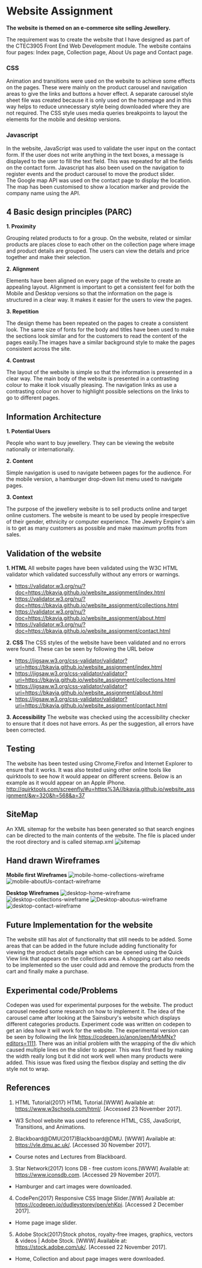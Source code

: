 # Website Assignment 


**The website is themed on an e-commerce site selling Jewellery.**

The requirement was to create the website that I have designed as part of the CTEC3905 Front End Web Development module. The website contains four pages: Index page, Collection page, About Us page and Contact page. 

### CSS
Animation and transitions were used on the website to achieve some effects on the pages. These were mainly on the product carousel and navigation areas to give the links and buttons a hover effect. A separate carousel style sheet file was created because it is only used on the homepage and in this way helps to reduce unnecessary style being downloaded where they are not required.
The CSS style uses media queries breakpoints to layout the elements for the mobile and desktop versions. 

### Javascript
In the website, JavaScript was used to validate the user input on the contact form. If the user does not write anything in the text boxes, a message is displayed to the user to fill the text field. This was repeated for all the fields on the contact form. Javascript has also been used on the navigation to register events and the product carousel to move the product slider.  
The Google map API was used on the contact page to display the location. The map has been customised to show a location marker and provide the company name using the API.

## 4 Basic design principles (PARC)
**1. Proximity** 

Grouping related products to for a group. On the website, related or similar products are places close to each other on the collection page where image and product details are grouped. The users can view the details and price together and make their selection.

**2. Alignment**

 Elements have been aligned on every page of the website to create an appealing layout. Alignment is important to get a consistent feel for both the Mobile and Desktop versions so that the information on the page is structured in a clear way. It makes it easier for the users to view the pages.

**3. Repetition**

 The design theme has been repeated on the pages to create a consistent look. The same size of fonts for the body and titles have been used to make the sections look similar and for the customers to read the content of the pages easily.The images have a similar background style to make the pages consistent across the site.

**4. Contrast**

 The layout of the website is simple so that the information is presented in a clear way. The main body of the website is presented in a contrasting colour to make it look visually pleasing. The navigation links as use a contrasting colour on hover to highlight possible selections on the links to go to different pages. 

## Information Architecture
**1. Potential Users**

 People who want to buy jewellery. They can be viewing the website nationally or internationally. 

**2. Content**

 Simple navigation is used to navigate between pages for the audience. For the mobile version, a hamburger drop-down list menu used to navigate pages.

**3. Context**

 The purpose of the jewellery website is to sell products online and target online customers. The website is meant to be used by people irrespective of their gender, ethnicity or computer experience. The Jewelry Empire's aim is to get as many customers as possible and make maximum profits from sales. 

## Validation of the website
**1. HTML**
All website pages have been validated using the W3C HTML validator which validated successfully without any errors or warnings.
- https://validator.w3.org/nu/?doc=https://bkavia.github.io/website_assignment/index.html
- https://validator.w3.org/nu/?doc=https://bkavia.github.io/website_assignment/collections.html
- https://validator.w3.org/nu/?doc=https://bkavia.github.io/website_assignment/about.html
- https://validator.w3.org/nu/?doc=https://bkavia.github.io/website_assignment/contact.html

**2. CSS**
The CSS styles of the website have been validated and no errors were found. These can be seen by following the URL below
- https://jigsaw.w3.org/css-validator/validator?uri=https://bkavia.github.io/website_assignment/index.html
- https://jigsaw.w3.org/css-validator/validator?uri=https://bkavia.github.io/website_assignment/collections.html
- https://jigsaw.w3.org/css-validator/validator?uri=https://bkavia.github.io/website_assignment/about.html
- https://jigsaw.w3.org/css-validator/validator?uri=https://bkavia.github.io/website_assignment/contact.html

**3. Accessibility** 
The website was checked using the accessibility checker to ensure that it does not have errors. As per the suggestion, all errors have been corrected.

## Testing
The website has been tested using Chrome,Firefox and Internet Explorer to ensure that it works. It was also tested using other online tools like quirktools to see how it would appear on different screens.  Below is an example as it would appear on an Apple iPhone.
http://quirktools.com/screenfly/#u=https%3A//bkavia.github.io/website_assignment/&w=320&h=568&a=37

## SiteMap
An XML sitemap for the website has been generated so that search engines can be directed to the main contents of the website. The file is placed under the root directory and is called sitemap.xml
![sitemap](images/sitemap.jpg "sitemap")

## Hand drawn Wireframes
**Mobile first Wireframes**
![mobile-home-collections-wireframe](wireframes/mobile-home-collections.jpg "mobile-home-collections")
![mobile-aboutUs-contact-wireframe](wireframes/mobile-aboutUs-contact.jpg "mobile-aboutUs-contact")

**Desktop Wireframes**
![desktop-home-wireframe](wireframes/desktop-home.jpg "desktop-home")
![desktop-collections-wireframe](wireframes/desktop-collections.jpg "desktop-collections")
![Desktop-aboutus-wireframe](wireframes/desktop-aboutus.jpg "Desktop-aboutus")
![desktop-contact-wireframe](wireframes/desktop-contact.jpg "desktop-contact")


## Future Implementation for the website
The website still has alot of functionality that still needs to be added. Some areas that can be added in the future include adding functionality for viewing the product details page which can be opened using the Quick View link that appears on the collections area. A shopping cart also needs to be implemented so the user could add and remove the products from the cart and finally make a purchase. 


## Experimental code/Problems
Codepen was used for experimental purposes for the website. The product carousel needed some research on how to implement it. The idea of the carousel came after looking at the Sainsbury's website which displays different categories products. Experiment code was written on codepen to get an idea how it will work for the website. The experimental version can be seen by following the link https://codepen.io/anon/pen/MrbMNx?editors=1111. 
There was an initial problem with the wrapping of the div which caused multiple lines on the slider to appear. This was first fixed by making the width really long but it did not work well when many products were added. This issue was fixed using the flexbox display and setting the div style not to wrap.


## References

1. HTML Tutorial(2017) HTML Tutorial.[WWW] Available at: https://www.w3schools.com/html/. [Accessed 23 November 2017].
  - W3 School website was used to reference HTML, CSS, JavaScript, Transitions, and Animations. 
2. Blackboard@DMU(2017)Blackboard@DMU. [WWW] Available at: https://vle.dmu.ac.uk/. [Accessed  30 November 2017].
  - Course notes and Lectures from Blackboard.
3. Star Network(2017) Icons DB - free custom icons.[WWW] Available at: https://www.iconsdb.com. [Accessed 29 November 2017].
  - Hamburger and cart images were downloaded.
4. CodePen(2017) Responsive CSS Image Slider.[WW] Available at: https://codepen.io/dudleystorey/pen/ehKpi. [Accessed 2 December 2017].
  - Home page image slider.
5. Adobe Stock(2017)Stock photos, royalty-free images, graphics, vectors & videos | Adobe Stock. [WWW] Available at: https://stock.adobe.com/uk/. [Accessed 22 November 2017].
  - Home, Collection and about page images were downloaded.